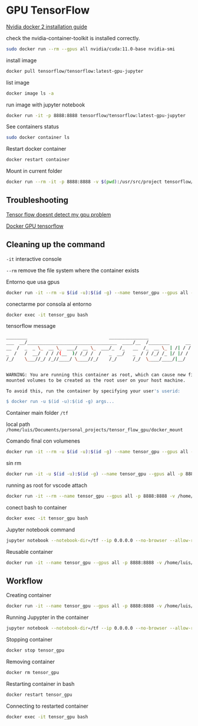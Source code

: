# GPU TensorFlow

[Nvidia docker 2 installation guide](https://docs.nvidia.com/datacenter/cloud-native/container-toolkit/install-guide.html#docker)

check the nvidia-container-toolkit is installed correctly.

```sh
sudo docker run --rm --gpus all nvidia/cuda:11.0-base nvidia-smi
```

install image

```sh
docker pull tensorflow/tensorflow:latest-gpu-jupyter
```

list image

```sh
docker image ls -a
```

run image with jupyter notebook

```sh
docker run -it -p 8888:8888 tensorflow/tensorflow:latest-gpu-jupyter
```

See containers status

```sh
sudo docker container ls
```

Restart docker container

```sh
docker restart container
```

Mount in current folder

```sh
docker run --rm -it -p 8888:8888 -v $(pwd):/usr/src/project tensorflow/tensorflow:latest-gpu-jupyter
```

## Troubleshooting

[Tensor flow doesnt detect my gpu problem](https://stackoverflow.com/questions/63122486/the-tensorflow-docker-gpu-image-doesnt-detect-my-gpu)

[Docker GPU tensorflow](https://www.tensorflow.org/install/docker)

## Cleaning up the command

`-it` interactive console

`--rm` remove the file system where the container exists

Entorno que usa gpus

```sh
docker run -it --rm -u $(id -u):$(id -g) --name tensor_gpu --gpus all -p 8888:8888 tensorflow/tensorflow:latest-gpu-jupyter jupyter notebook --notebook-dir=/tf --ip 0.0.0.0 --no-browser --allow-root --NotebookApp.allow_origin='https://colab.research.google.com'
```

conectarme por consola al entorno

```sh
docker exec -it tensor_gpu bash
```

tensorflow message

```sh
________                               _______________                
___  __/__________________________________  ____/__  /________      __
__  /  _  _ \_  __ \_  ___/  __ \_  ___/_  /_   __  /_  __ \_ | /| / /
_  /   /  __/  / / /(__  )/ /_/ /  /   _  __/   _  / / /_/ /_ |/ |/ / 
/_/    \___//_/ /_//____/ \____//_/    /_/      /_/  \____/____/|__/


WARNING: You are running this container as root, which can cause new files in
mounted volumes to be created as the root user on your host machine.

To avoid this, run the container by specifying your user's userid:

$ docker run -u $(id -u):$(id -g) args...
```

Container main folder `/tf`

local path `/home/luis/Documents/personal_projects/tensor_flow_gpu/docker_mount`

Comando final con volumenes

```sh
docker run -it --rm -u $(id -u):$(id -g) --name tensor_gpu --gpus all -p 8888:8888 -v /home/luis/Documents/personal_projects/tensor_flow_gpu/docker_mount:/tf/notebooks tensorflow/tensorflow:latest-gpu-jupyter jupyter notebook --notebook-dir=/tf --ip 0.0.0.0 --no-browser --allow-root --NotebookApp.allow_origin='https://colab.research.google.com'
```

sin rm

```sh
docker run -it -u $(id -u):$(id -g) --name tensor_gpu --gpus all -p 8888:8888 -v /home/luis/Documents/personal_projects/tensor_flow_gpu/docker_mount:/tf/notebooks tensorflow/tensorflow:latest-gpu-jupyter jupyter notebook --notebook-dir=/tf --ip 0.0.0.0 --no-browser --allow-root --NotebookApp.allow_origin='https://colab.research.google.com'
```

running as root for vscode attach

```sh
docker run -it --rm --name tensor_gpu --gpus all -p 8888:8888 -v /home/luis/Documents/personal_projects/tensor_flow_gpu/docker_mount:/tf/notebooks tensorflow/tensorflow:latest-gpu-jupyter jupyter notebook --notebook-dir=/tf --ip 0.0.0.0 --no-browser --allow-root --NotebookApp.allow_origin='https://colab.research.google.com'
```

conect bash to container

```sh
docker exec -it tensor_gpu bash
```

Jupyter notebook command

```sh
jupyter notebook --notebook-dir=/tf --ip 0.0.0.0 --no-browser --allow-root --NotebookApp.allow_origin='https://colab.research.google.com'
```

Reusable container

```sh
docker run -it --name tensor_gpu --gpus all -p 8888:8888 -v /home/luis/Documents/personal_projects/tensor_flow_gpu/docker_mount:/tf/notebooks tensorflow/tensorflow:latest-gpu-jupyter bash
```

## Workflow

Creating container

```sh
docker run -it --name tensor_gpu --gpus all -p 8888:8888 -v /home/luis/Documents/personal_projects/tensor_flow_gpu/docker_mount:/tf/notebooks tensorflow/tensorflow:latest-gpu-jupyter bash
```

Running Jupypter in the container

```sh
jupyter notebook --notebook-dir=/tf --ip 0.0.0.0 --no-browser --allow-root --NotebookApp.allow_origin='https://colab.research.google.com'
```

Stopping container

```sh
docker stop tensor_gpu
```

Removing container

```sh
docker rm tensor_gpu
```

Restarting container in bash

```sh
docker restart tensor_gpu
```

Connecting to restarted container

```sh
docker exec -it tensor_gpu bash
```
